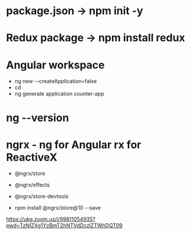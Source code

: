 # package.json -> npm init -y

# Redux package -> npm install redux

# Angular workspace
- ng new <workspace-name> --createApplication=false
- cd <workspace-name>
- ng generate application counter-app

# ng --version

# ngrx - ng for Angular rx for ReactiveX
- @ngrx/store
- @ngrx/effects
- @ngrx/store-devtools

- npm install @ngrx/store@10 --save

https://ukg.zoom.us/j/99811054935?pwd=TzNIZXg1YzBmT2hNTVdDczlZTWhDQT09